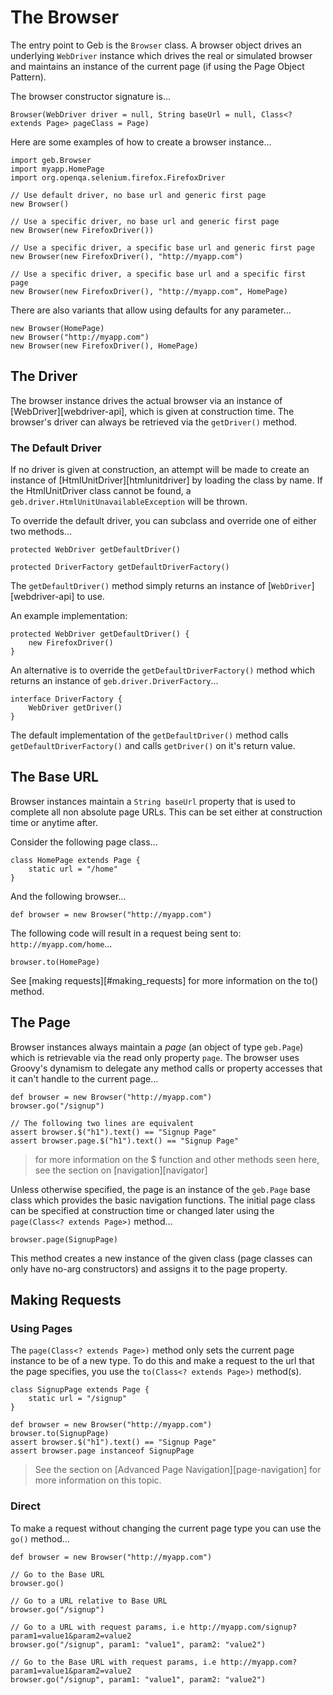 # The Browser

The entry point to Geb is the `Browser` class. A browser object drives an underlying `WebDriver` instance which drives the real or simulated browser and maintains an instance of the current page (if using the Page Object Pattern).

The browser constructor signature is…

    Browser(WebDriver driver = null, String baseUrl = null, Class<? extends Page> pageClass = Page)

Here are some examples of how to create a browser instance…

    import geb.Browser
    import myapp.HomePage
    import org.openqa.selenium.firefox.FirefoxDriver
    
    // Use default driver, no base url and generic first page
    new Browser()
    
    // Use a specific driver, no base url and generic first page
    new Browser(new FirefoxDriver())
    
    // Use a specific driver, a specific base url and generic first page
    new Browser(new FirefoxDriver(), "http://myapp.com")

    // Use a specific driver, a specific base url and a specific first page
    new Browser(new FirefoxDriver(), "http://myapp.com", HomePage)
    
There are also variants that allow using defaults for any parameter…

    new Browser(HomePage)
    new Browser("http://myapp.com")
    new Browser(new FirefoxDriver(), HomePage)

## The Driver

The browser instance drives the actual browser via an instance of [WebDriver][webdriver-api], which is given at construction time. The browser's driver can always be retrieved via the `getDriver()` method.

### The Default Driver

If no driver is given at construction, an attempt will be made to create an instance of [HtmlUnitDriver][htmlunitdriver] by loading the class by name. If the HtmlUnitDriver class cannot be found, a `geb.driver.HtmlUnitUnavailableException` will be thrown.

To override the default driver, you can subclass and override one of either two methods…

    protected WebDriver getDefaultDriver()
    
    protected DriverFactory getDefaultDriverFactory()

The `getDefaultDriver()` method simply returns an instance of [`WebDriver`][webdriver-api] to use.

An example implementation:

    protected WebDriver getDefaultDriver() {
        new FirefoxDriver()
    }

An alternative is to override the `getDefaultDriverFactory()` method which returns an instance of `geb.driver.DriverFactory`…

    interface DriverFactory {
        WebDriver getDriver()
    }

The default implementation of the `getDefaultDriver()` method calls `getDefaultDriverFactory()` and calls `getDriver()` on it's return value.

## The Base URL

Browser instances maintain a `String baseUrl` property that is used to complete all non absolute page URLs. This can be set either at construction time or anytime after.

Consider the following page class…

    class HomePage extends Page {
        static url = "/home"
    }

And the following browser…

    def browser = new Browser("http://myapp.com")

The following code will result in a request being sent to: `http://myapp.com/home`…

    browser.to(HomePage)

See [making requests][#making_requests] for more information on the to() method.

## The Page

Browser instances always maintain a _page_ (an object of type `geb.Page`) which is retrievable via the read only property `page`. The browser uses Groovy's dynamism to delegate any method calls or property accesses that it can't handle to the current page…

    def browser = new Browser("http://myapp.com")
    browser.go("/signup")
    
    // The following two lines are equivalent
    assert browser.$("h1").text() == "Signup Page"
    assert browser.page.$("h1").text() == "Signup Page"

> for more information on the $ function and other methods seen here, see the section on [navigation][navigator]

Unless otherwise specified, the page is an instance of the `geb.Page` base class which provides the basic navigation functions. The initial page class can be specified at construction time or changed later using the `page(Class<? extends Page>)` method…

    browser.page(SignupPage)

This method creates a new instance of the given class (page classes can only have no-arg constructors) and assigns it to the page property.

## Making Requests

### Using Pages

The `page(Class<? extends Page>)` method only sets the current page instance to be of a new type. To do this and make a request to the url that the page specifies, you use the `to(Class<? extends Page>)` method(s).

    class SignupPage extends Page {
        static url = "/signup"
    }
    
    def browser = new Browser("http://myapp.com")
    browser.to(SignupPage)
    assert browser.$("h1").text() == "Signup Page"
    assert browser.page instanceof SignupPage

> See the section on [Advanced Page Navigation][page-navigation] for more information on this topic.

### Direct

To make a request without changing the current page type you can use the `go()` method…

    def browser = new Browser("http://myapp.com")
    
    // Go to the Base URL
    browser.go()
    
    // Go to a URL relative to Base URL
    browser.go("/signup")
    
    // Go to a URL with request params, i.e http://myapp.com/signup?param1=value1&param2=value2
    browser.go("/signup", param1: "value1", param2: "value2")
    
    // Go to the Base URL with request params, i.e http://myapp.com?param1=value1&param2=value2
    browser.go("/signup", param1: "value1", param2: "value2")
